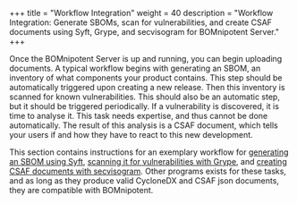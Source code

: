 +++
title = "Workflow Integration"
weight = 40
description = "Workflow Integration: Generate SBOMs, scan for vulnerabilities, and create CSAF documents using Syft, Grype, and secvisogram for BOMnipotent Server."
+++

Once the BOMnipotent Server is up and running, you can begin uploading documents. A typical workflow begins with generating an SBOM, an inventory of what components your product contains. This step should be automatically triggered upon creating a new release. Then this inventory is scanned for known vulnerabilities. This should also be an automatic step, but it should be triggered periodically. If a vulnerability is discovered, it is time to analyse it. This task needs expertise, and thus cannot be done automatically. The result of this analysis is a CSAF document, which tells your users if and how they have to react to this new development.

This section contains instructions for an exemplary workflow for [generating an SBOM using Syft](/integration/syft/), [scanning it for vulnerabilities with Grype](/integration/grype/), and [creating CSAF documents with secvisogram](/integration/secvisogram/). Other programs exists for these tasks, and as long as they produce valid CycloneDX and CSAF json documents, they are compatible with BOMnipotent.

